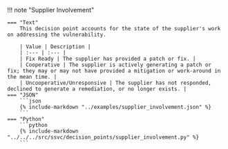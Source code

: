 
!!! note "Supplier Involvement"

    === "Text"
        This decision point accounts for the state of the supplier's work on addressing the vulnerability.
    
        | Value | Description |
        | :--- | :--- |
        | Fix Ready | The supplier has provided a patch or fix. |
        | Cooperative | The supplier is actively generating a patch or fix; they may or may not have provided a mitigation or work-around in the mean time. |
        | Uncooperative/Unresponsive | The supplier has not responded, declined to generate a remediation, or no longer exists. |
    === "JSON"
        ```json
        {% include-markdown "../examples/supplier_involvement.json" %}
        ```
    === "Python"
        ```python
        {% include-markdown "../../../src/ssvc/decision_points/supplier_involvement.py" %}
        ```
